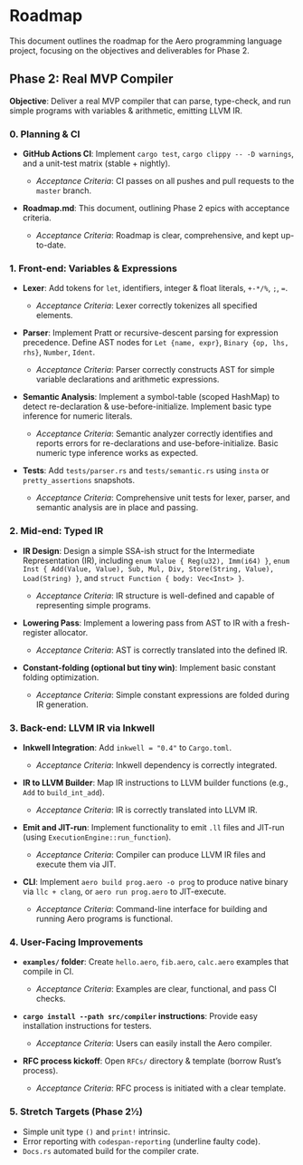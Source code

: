 
# Roadmap

This document outlines the roadmap for the Aero programming language project, focusing on the objectives and deliverables for Phase 2.

## Phase 2: Real MVP Compiler

**Objective**: Deliver a real MVP compiler that can parse, type-check, and run simple programs with variables & arithmetic, emitting LLVM IR.

### 0. Planning & CI

-   **GitHub Actions CI**: Implement `cargo test`, `cargo clippy -- -D warnings`, and a unit-test matrix (stable + nightly).
    -   *Acceptance Criteria*: CI passes on all pushes and pull requests to the `master` branch.

-   **Roadmap.md**: This document, outlining Phase 2 epics with acceptance criteria.
    -   *Acceptance Criteria*: Roadmap is clear, comprehensive, and kept up-to-date.

### 1. Front-end: Variables & Expressions

-   **Lexer**: Add tokens for `let`, identifiers, integer & float literals, `+-*/%`, `;`, `=`. 
    -   *Acceptance Criteria*: Lexer correctly tokenizes all specified elements.

-   **Parser**: Implement Pratt or recursive-descent parsing for expression precedence. Define AST nodes for `Let {name, expr}`, `Binary {op, lhs, rhs}`, `Number`, `Ident`.
    -   *Acceptance Criteria*: Parser correctly constructs AST for simple variable declarations and arithmetic expressions.

-   **Semantic Analysis**: Implement a symbol-table (scoped HashMap) to detect re-declaration & use-before-initialize. Implement basic type inference for numeric literals.
    -   *Acceptance Criteria*: Semantic analyzer correctly identifies and reports errors for re-declarations and use-before-initialize. Basic numeric type inference works as expected.

-   **Tests**: Add `tests/parser.rs` and `tests/semantic.rs` using `insta` or `pretty_assertions` snapshots.
    -   *Acceptance Criteria*: Comprehensive unit tests for lexer, parser, and semantic analysis are in place and passing.

### 2. Mid-end: Typed IR

-   **IR Design**: Design a simple SSA-ish struct for the Intermediate Representation (IR), including `enum Value { Reg(u32), Imm(i64) }`, `enum Inst { Add(Value, Value), Sub, Mul, Div, Store(String, Value), Load(String) }`, and `struct Function { body: Vec<Inst> }`.
    -   *Acceptance Criteria*: IR structure is well-defined and capable of representing simple programs.

-   **Lowering Pass**: Implement a lowering pass from AST to IR with a fresh-register allocator.
    -   *Acceptance Criteria*: AST is correctly translated into the defined IR.

-   **Constant-folding (optional but tiny win)**: Implement basic constant folding optimization.
    -   *Acceptance Criteria*: Simple constant expressions are folded during IR generation.

### 3. Back-end: LLVM IR via Inkwell

-   **Inkwell Integration**: Add `inkwell = "0.4"` to `Cargo.toml`.
    -   *Acceptance Criteria*: Inkwell dependency is correctly integrated.

-   **IR to LLVM Builder**: Map IR instructions to LLVM builder functions (e.g., `Add` to `build_int_add`).
    -   *Acceptance Criteria*: IR is correctly translated into LLVM IR.

-   **Emit and JIT-run**: Implement functionality to emit `.ll` files and JIT-run (using `ExecutionEngine::run_function`).
    -   *Acceptance Criteria*: Compiler can produce LLVM IR files and execute them via JIT.

-   **CLI**: Implement `aero build prog.aero -o prog` to produce native binary via `llc + clang`, or `aero run prog.aero` to JIT-execute.
    -   *Acceptance Criteria*: Command-line interface for building and running Aero programs is functional.

### 4. User-Facing Improvements

-   **`examples/` folder**: Create `hello.aero`, `fib.aero`, `calc.aero` examples that compile in CI.
    -   *Acceptance Criteria*: Examples are clear, functional, and pass CI checks.

-   **`cargo install --path src/compiler` instructions**: Provide easy installation instructions for testers.
    -   *Acceptance Criteria*: Users can easily install the Aero compiler.

-   **RFC process kickoff**: Open `RFCs/` directory & template (borrow Rust’s process).
    -   *Acceptance Criteria*: RFC process is initiated with a clear template.

### 5. Stretch Targets (Phase 2½)

-   Simple unit type `()` and `print!` intrinsic.
-   Error reporting with `codespan-reporting` (underline faulty code).
-   `Docs.rs` automated build for the compiler crate.


